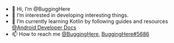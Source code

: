 - 👋 Hi, I’m @BuggingHere
- 👀 I’m interested in developing interesting things.
- 🌱 I’m currently learning Kotlin by following guides and resources [@Android Developer Docs](https://developer.android.com)
- 📫 How to reach me [@BuggingHere](https://twitter.com/BuggingHere), [BuggingHere#5686](https://discord.com/users/1003239581480665119)

<!---
BuggingHere/BuggingHere is a ✨ special ✨ repository because its `README.md` (this file) appears on your GitHub profile.
You can click the Preview link to take a look at your changes.
--->
